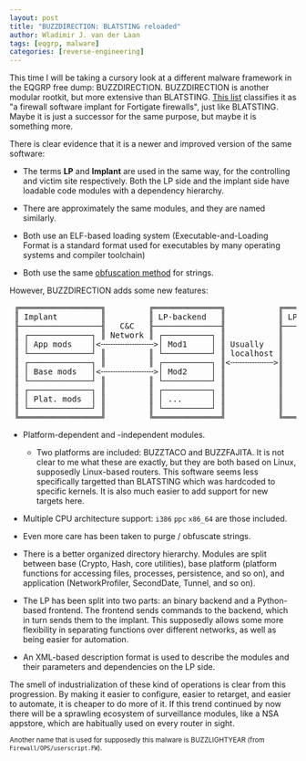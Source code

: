 ```yaml
---
layout: post
title: "BUZZDIRECTION: BLATSTING reloaded"
author: Wladimir J. van der Laan
tags: [eqgrp, malware]
categories: [reverse-engineering]
---
```


This time I will be taking a cursory look at a different malware framework in the EQGRP free dump: BUZZDIRECTION. BUZZDIRECTION is another
modular rootkit, but more extensive than BLATSTING. [This list](https://musalbas.com/2016/08/16/equation-group-firewall-operations-catalogue.html)
classifies it as "a firewall software implant for Fortigate firewalls", just like BLATSTING. Maybe it is just a successor for the same purpose,
but maybe it is something more.

There is clear evidence that it is a newer and improved version of the same software:

- The terms **LP** and **Implant** are used in the same way, for the controlling and victim site respectively. Both the LP
  side and the implant side have loadable code modules with a dependency hierarchy.

- There are approximately the same modules, and they are named similarly.

- Both use an ELF-based loading system (Executable-and-Loading Format is a standard format used for executables by many
  operating systems and compiler toolchain) 

- Both use the same [obfuscation method](https://gist.github.com/laanwj/9e5e404266a8956beabde522f97c421b#file-blatsting-txt-L526)
  for strings.

However, BUZZDIRECTION adds some new features:

<pre>
 ╔═════════════════╗         ╔══════════════╗           ╔══════════════╗
 ║ Implant         ║         ║ LP-backend   ║           ║ LP-frontend  ║
 ╟─────────────────╢   C&C   ╟──────────────╢           ╟──────────────╢
 ║ ┌─────────────┐ ║ Network ║ ┌──────────┐ ║           ║              ║
 ║ │ App mods    │<╌╌╌╌╌╌╌╌╌╌╌>│ Mod1     │ ║ Usually   ║   UI driver  ║
 ║ └─────────────┘ ║         ║ └──────────┘ ║ localhost ║              ║
 ║ ┌─────────────┐ ║         ║ ┌──────────┐ ║<╌╌╌╌╌╌╌╌╌>║              ║
 ║ │ Base mods   │<╌╌╌╌╌╌╌╌╌╌╌>│ Mod2     │ ║           ║   ...        ║
 ║ └─────────────┘ ║         ║ └──────────┘ ║           ║              ║
 ║ ┌─────────────┐ ║         ║ ┌──────────┐ ║           ║              ║
 ║ │ Plat. mods  │ ║         ║ │ ...      │ ║           ║              ║
 ║ └─────────────┘ ║         ║ └──────────┘ ║           ║              ║
 ╚═════════════════╝         ╚══════════════╝           ╚══════════════╝
</pre>

- Platform-dependent and -independent modules.

    - Two platforms are included: BUZZTACO and BUZZFAJITA. It is not clear to me what these are exactly, but they are both
      based on Linux, supposedly Linux-based routers. This software seems less specifically targetted than
      BLATSTING which was hardcoded to specific kernels. It is also much easier to add support for new targets here.

- Multiple CPU architecture support: `i386` `ppc` `x86_64` are those included.

- Even more care has been taken to purge / obfuscate strings.

- There is a better organized directory hierarchy. Modules are split between base (Crypto, Hash, core utilities), base
  platform (platform functions for accessing files, processes, persistence, and so on), and application
  (NetworkProfiler, SecondDate, Tunnel, and so on).

- The LP has been split into two parts: an binary backend and a Python-based frontend. The frontend sends commands
  to the backend, which in turn sends them to the implant. This supposedly allows some more flexibility in separating
  functions over different networks, as well as being easier for automation.

- An XML-based description format is used to describe the modules and their parameters and dependencies on the LP side.

The smell of industrialization of these kind of operations is clear from this progression. By making it easier to configure,
easier to retarget, and easier to automate, it is cheaper to do more of it. If this trend continued by now
there will be a sprawling ecosystem of surveillance modules, like a NSA appstore, which are habitually used on every router
in sight.

<small>Another name that is used for supposedly this malware is BUZZLIGHTYEAR (from `Firewall/OPS/userscript.FW`).</small>

